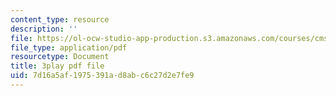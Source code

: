 ```yaml
---
content_type: resource
description: ''
file: https://ol-ocw-studio-app-production.s3.amazonaws.com/courses/cms-608-game-design-spring-2014/7d16a5af1975391ad8abc6c27d2e7fe9_1506650.pdf
file_type: application/pdf
resourcetype: Document
title: 3play pdf file
uid: 7d16a5af-1975-391a-d8ab-c6c27d2e7fe9
---
```

